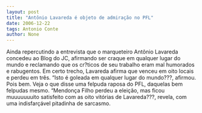 ```yaml
---
layout: post
title: "Antônio Lavareda é objeto de admiração no PFL"
date: 2006-12-22
tags: Antonio Conte
author: None
---
```

Ainda repercutindo a entrevista que o marqueteiro Antônio Lavareda concedeu ao Blog do JC, afirmando ser craque em qualquer lugar do mundo e reclamando que os cr?ticos de seu trabalho eram mal humorados e rabugentos. Em certo trecho, Lavareda afirma que venceu em oito locais e perdeu em três. “Isto é goleada em qualquer lugar do mundo???, afirmou.
Pois bem. Veja o que disse uma felpuda raposa do PFL, daquelas bem felpudas mesmo.
“Mendonça Filho perdeu a eleição, mas ficou muuuuuuuito satisfeito com as oito vitórias de Lavareda???, revela, com uma indisfarçável pitadinha de sarcasmo. 